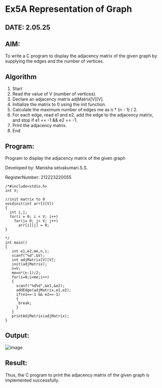 # Ex5A Representation of Graph
## DATE: 2.05.25
## AIM:
To write a C program to display the adjacency matrix of the given graph by supplying the edges and the number of vertices.

## Algorithm
1.	Start
2.	Read the value of V (number of vertices).
3.	Declare an adjacency matrix adjMatrix[V][V].
4.	Initialize the matrix to 0 using the init function.
5.	Calculate the maximum number of edges me as n * (n - 1) / 2.
6.	For each edge, read e1 and e2, add the edge to the adjacency matrix, and stop if e1 == -1 && e2 == -1.
7.	Print the adjacency matrix.
8.	End


## Program:

Program to display the adjacency matrix of the given graph

Developed by: Manisha selvakumari.S.S.

RegisterNumber: 212223220055  

```
/*#include<stdio.h>
int V;

//init matrix to 0
voidinit(int arr[][V])
{
  int i,j;
  for(i = 0; i < V; i++)
    for(j= 0; j< V; j++)
      arr[i][j] = 0;
}

*/
int main()
{
   int e1,e2,me,n,i;
   scanf("%d",&V);
   int adjMatrix[V][V];
   init(adjMatrix);
   n=V;
   me=n*(n-1)/2;
   for(i=0;i<me;i++)
   {
     scanf("%d%d",&e1,&e2);
     addEdge(adjMatrix,e1,e2);
     if(e1==-1 && e2==-1)
     {
      break;
     }
   }
   printAdjMatrix(adjMatrix);
}

```

## Output:
![image](https://github.com/user-attachments/assets/d040aa09-2966-42c1-adb7-8cd432acb636)



## Result:
Thus, the C program to print the adjacency matrix of the given graph is implemented successfully.
